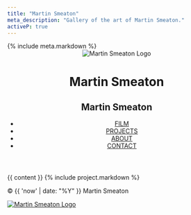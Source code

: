 ```yaml
---
title: "Martin Smeaton"
meta_description: "Gallery of the art of Martin Smeaton."
activeP: true
---
```

<!DOCTYPE html>
<html>
  <head>
    <meta charset="utf-8">
    <title>{{ page.title }}</title>
    {% include meta.markdown %}
    <link rel="stylesheet" href="{{ '/assets/css/normalize.css' | relative_url }}">
    <link rel="stylesheet" href="{{ '/assets/css/main.css' | relative_url }}">
    <link rel="stylesheet" href="{{ '/assets/css/responsive.css' | relative_url }}">
    <meta name="viewport" content="width=device-width, initial-scale=1.0">
  </head>
  <body>
    <header style="background:none;border:none;">
      <a href="{{ '/' | relative_url }}" id="logo_home" style="text-decoration:none;">
        <img src="{{ '/assets/images/logo.png' | relative_url }}" alt="Martin Smeaton Logo"/>
        <div id="name_home">
          <div id="logo_top"><h1>Martin Smeaton</h1></div>
          <h2>Martin Smeaton</h2>
        </div>
      </a>
      <div class="clearfix"></div>
      <nav>
        <ul>
          <li><a href="{{ '/film' | relative_url }}" {% if page.activeF %}class="selected"{% endif %}>FILM</a></li>
          <li><a href="{{ '/projects' | relative_url }}" {% if page.activeP %}class="selected"{% endif %}>PROJECTS</a></li>
          <li><a href="{{ '/about' | relative_url }}" {% if page.activeA %}class="selected"{% endif %}>ABOUT</a></li>
          <li><a href="{{ '/contact' | relative_url }}" {% if page.activeC %}class="selected"{% endif %}>CONTACT</a></li>
        </ul>
      </nav>
    </header>
    <div id="wrapper">
      {{ content }}
      {% include project.markdown %}
      <!-- stick footer-->
      <div class="push"></div>
    </div><!--/.wrapper-->
    <footer>
      <p>&copy; {{ 'now' | date: "%Y" }} Martin Smeaton</p>
      <a href="{{ '/contact' | relative_url }}"><img src="{{ '/assets/images/logo.png' | relative_url }}" alt="Martin Smeaton Logo" class="social-icon"></a>
    </footer>
    <!-- Google tag (gtag.js) -->
    <script async src="https://www.googletagmanager.com/gtag/js?id=G-117Y5TR08G"></script>
    <script>
      window.dataLayer = window.dataLayer || [];
      function gtag(){dataLayer.push(arguments);}
      gtag('js', new Date());
      gtag('config', 'G-117Y5TR08G');
    </script>
    <!-- End Google tag -->
  </body>
</html>
